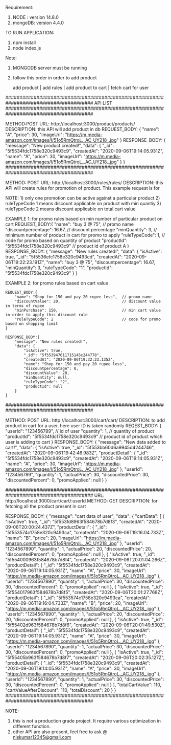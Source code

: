 Requirement:
1) NODE : version 14.8.0
2) mongoDB: version 4.4.0


TO RUN APPLICATION:
1) npm install
2) node index.js

Note: 
1) MONGODB server must be running 
2) follow this order in order to add product 

	add product | add rules | add product to cart |	fetch cart for user

#######################################################################################
									API LIST
#######################################################################################

METHOD:POST
URL: http://localhost:3000/product/products/
DESCRIPTION: this API will add product in db
REQUEST_BODY: 
{ 
	"name": "A",
	"price": 30,
	"imageUrl": "https://m.media-amazon.com/images/I/51o5RmQtroL._AC_UY218_.jpg"
}
RESPONSE_BODY:
{
    "message": "New product created!",
    "data": {
        "_id": "5f5534fdc1758e320c9493c9",
        "createdAt": "2020-09-06T19:14:05.931Z",
        "name": "A",
        "price": 30,
        "imageUrl": "https://m.media-amazon.com/images/I/51o5RmQtroL._AC_UY218_.jpg"
    }
}
#######################################################################################

METHOD: POST
URL: http://localhost:3000/rules/rules/
DESCRIPTION: this API will create rules for promotion of product. This example request is for 

NOTE: 
	1) only one promotion can be active agsinst a particular product
	2) ruleTypeCode 1 means discount applicable on product with min quantiy
	3) ruleTypeCode 2 means discount applicable on total cart value

EXAMPLE 1: for promo rules based on min number of particular product on cart
	REQUEST_BODY:{ 
		"name": "buy 3 @ 75",                        // promo name
		"discountpercentage": 16.67,                 // discount percentage
		"minQuantity": 3,                            // minimum number of product in cart for promo to apply
		"ruleTypeCode": 1,                           // code for promo based on quantity of product
		"productId": "5f5534fdc1758e320c9493c9"      // product id of product A
	}
	RESPONSE_BODY: {
		"message": "New rules created!",
		"data": {
			"isActive": true,
			"_id": "5f5536efc1758e320c9493cd",
			"createdAt": "2020-09-06T19:22:23.191Z",
			"name": "buy 3 @ 75",
			"discountpercentage": 16.67,
			"minQuantity": 3,
			"ruleTypeCode": "1",
			"productId": "5f5534fdc1758e320c9493c9"
		}
	} 

EXAMPLE 2: for promo rules based on cart value

	REQUEST_BODY:{ 
		"name": "Shop for 150 and pay 20 rupee less",  // promo name
		"discountValue": 20,                           // discount value in terms of rupee 
		"minPurchase": 150,							   // min cart value in order to apply this discount rule
		"ruleTypeCode": 2                              // code for promo based on shopping limit
	}

	RESPONSE_BODY:{
		"message": "New rules created!",
		"data": {
			"isActive": true,
			"_id": "5f553947611715145c244778",
			"createdAt": "2020-09-06T19:32:23.135Z",
			"name": "Shop for 150 and pay 20 rupee less",
			"discountpercentage": 0,
			"discountValue": 20,
			"minQuantity": null,
			"ruleTypeCode": "2",
			"productId": null
		}
	}

#######################################################################################

METHOD: POST
URL: http://localhost:3000/cart/cart/
DESCRIPTION: to add product in cart for a user. here user ID is taken randomly 
REQEST_BODY:
{ 
    "userId": "123456789",                             // id of user 
    "quantity": 1,                                     // quantity of product
    "productId": "5f5534fdc1758e320c9493c9"            // product id of product which user is adding to cart
}
RESPONSE_BODY:
{
    "message": "New data added to cart!",
    "data": {
        "isActive": true,
        "_id": "5f553bb60d6a9945d4244746",
        "createdAt": "2020-09-06T19:42:46.983Z",
        "productDetail": {
            "_id": "5f5534fdc1758e320c9493c9",
            "createdAt": "2020-09-06T19:14:05.931Z",
            "name": "A",
            "price": 30,
            "imageUrl": "https://m.media-amazon.com/images/I/51o5RmQtroL._AC_UY218_.jpg"
        },
        "userId": "123456789",
        "quantity": 1,
        "actualPrice": 30,
        "discountedPrice": 30,
        "discountedPercent": 0,
        "promoApplied": null
    }
}

#######################################################################################
URL: http://localhost:3000/cart/cart/:userId
METHOD: GET
DESCRIPTION: for fetching all the product present in cart

RESPONSE_BODY:
{
    "message": "cart data of user",
    "data": {
        "cartData": [
            {
                "isActive": true,
                "_id": "5f553fd8963f584678b7d8f3",
                "createdAt": "2020-09-06T20:00:24.437Z",
                "productDetail": {
                    "_id": "5f553574c1758e320c9493ca",
                    "createdAt": "2020-09-06T19:16:04.733Z",
                    "name": "B",
                    "price": 20,
                    "imageUrl": "https://m.media-amazon.com/images/I/51o5RmQtroL._AC_UY218_.jpg"
                },
                "userId": "1234567890",
                "quantity": 1,
                "actualPrice": 20,
                "discountedPrice": 20,
                "discountedPercent": 0,
                "promoApplied": null
            },
            {
                "isActive": true,
                "_id": "5f554000963f584678b7d8f4",
                "createdAt": "2020-09-06T20:01:04.266Z",
                "productDetail": {
                    "_id": "5f5534fdc1758e320c9493c9",
                    "createdAt": "2020-09-06T19:14:05.931Z",
                    "name": "A",
                    "price": 30,
                    "imageUrl": "https://m.media-amazon.com/images/I/51o5RmQtroL._AC_UY218_.jpg"
                },
                "userId": "1234567890",
                "quantity": 1,
                "actualPrice": 30,
                "discountedPrice": 30,
                "discountedPercent": 0,
                "promoApplied": null
            },
            {
                "isActive": true,
                "_id": "5f554017963f584678b7d8f5",
                "createdAt": "2020-09-06T20:01:27.768Z",
                "productDetail": {
                    "_id": "5f553574c1758e320c9493ca",
                    "createdAt": "2020-09-06T19:16:04.733Z",
                    "name": "B",
                    "price": 20,
                    "imageUrl": "https://m.media-amazon.com/images/I/51o5RmQtroL._AC_UY218_.jpg"
                },
                "userId": "1234567890",
                "quantity": 1,
                "actualPrice": 20,
                "discountedPrice": 20,
                "discountedPercent": 0,
                "promoApplied": null
            },
            {
                "isActive": true,
                "_id": "5f55402d963f584678b7d8f6",
                "createdAt": "2020-09-06T20:01:49.530Z",
                "productDetail": {
                    "_id": "5f5534fdc1758e320c9493c9",
                    "createdAt": "2020-09-06T19:14:05.931Z",
                    "name": "A",
                    "price": 30,
                    "imageUrl": "https://m.media-amazon.com/images/I/51o5RmQtroL._AC_UY218_.jpg"
                },
                "userId": "1234567890",
                "quantity": 1,
                "actualPrice": 30,
                "discountedPrice": 30,
                "discountedPercent": 0,
                "promoApplied": null
            },
            {
                "isActive": true,
                "_id": "5f55405b963f584678b7d8f7",
                "createdAt": "2020-09-06T20:02:35.127Z",
                "productDetail": {
                    "_id": "5f5534fdc1758e320c9493c9",
                    "createdAt": "2020-09-06T19:14:05.931Z",
                    "name": "A",
                    "price": 30,
                    "imageUrl": "https://m.media-amazon.com/images/I/51o5RmQtroL._AC_UY218_.jpg"
                },
                "userId": "1234567890",
                "quantity": 1,
                "actualPrice": 30,
                "discountedPrice": 30,
                "discountedPercent": 0,
                "promoApplied": null
            }
        ],
        "totalCartValue": 110,
        "cartValueAfterDiscount": 110,
        "totalDiscount": 20
    }
}
#######################################################################################


NOTE: 
1) this is not a production grade project. It require various optimization in different function.
2) other API are also present, feel free to ask @ niskumar12345@gmail.com
